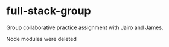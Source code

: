 # full-stack-group
Group collaborative practice assignment with Jairo and James.

Node modules were deleted